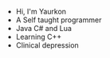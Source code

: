 - Hi, I'm Yaurkon
- A Self taught programmer
- Java C# and Lua
- Learning C++
- Clinical depression
